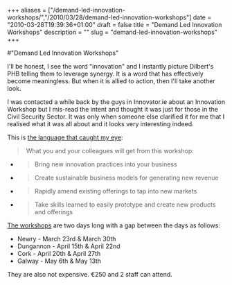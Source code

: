+++
aliases = ["/demand-led-innovation-workshops/","/2010/03/28/demand-led-innovation-workshops"]
date = "2010-03-28T19:39:36+01:00"
draft = false
title = "Demand Led Innovation Workshops"
description = ""
slug = "demand-led-innovation-workshops"
+++

#"Demand Led Innovation Workshops"


 <p>I'll be honest, I see the word "innovation" and I instantly picture Dilbert's PHB telling them to leverage synergy. It is a word that has effectively become meaningless. But when it is allied to action, then I'll take another look.</p>
<p>I was contacted a while back by the guys in Innovator.ie about an Innovation Workshop but I mis-read the intent and thought it was just for those in the Civil Security Sector. It was only when someone else clarified it for me that I realised what it was all about and it looks very interesting indeed.</p>
<p>This is <a href="http://www.innovator.ie/blog/?p=85">the language that caught my eye</a>:</p>
<blockquote class="posterous_short_quote">
<p>&nbsp;What you and your colleagues will get from this workshop:</p>
</blockquote>
<p>
<ul>
<li>
<blockquote class="posterous_short_quote">Bring new innovation practices into your business</blockquote>
</li>
<li>
<blockquote class="posterous_short_quote">Create sustainable business models for generating new revenue</blockquote>
</li>
<li>
<blockquote class="posterous_short_quote">Rapidly amend existing offerings to tap into new markets</blockquote>
</li>
<li>
<blockquote class="posterous_short_quote">Take skills learned to easily prototype and create new products and offerings</blockquote>
</li>
</ul>
<p><a href="http://www.innovator.ie/innovationprogramme.php">The workshops</a> are two days long with a gap between the days as follows:</p>
<p>
<ul>
<li>Newry - March 23rd &amp; March 30th</li>
<li>Dungannon - April 15th&nbsp;&amp;&nbsp;April 22nd</li>
<li>Cork - April 20th &amp; April 27th</li>
<li>Galway - May 6th &amp; May 13th</li>
</ul>
<p>They are also not expensive. &euro;250 and 2 staff can attend.</p>
<p>&nbsp;</p>
</p>
</p>
 